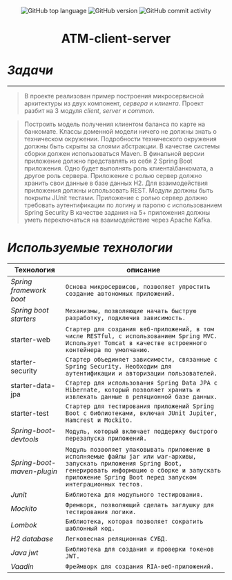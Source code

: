 <p align="center">
<img alt="GitHub top language" src="https://img.shields.io/github/languages/top/Galads/ATM-client-server?color=green&logo=java">
<img alt="GitHub version" src="https://img.shields.io/badge/version-1.8-yellowgreen">
<img alt="GitHub commit activity" src="https://img.shields.io/github/commit-activity/m/Galads/ATM-client-server?color=yellow&logo=github">
</p>
<h1 style="text-align: center;">ATM-client-server</h1>

# _Задачи_

---
> В проекте реализован пример построения микросервисной архитектуры из двух компонент,
_cервера_ и _клиента_. Проект разбит на 3 модуля _client_, _server_ и _common_.

> Построить модель получения клиентом баланса по карте на банкомате. Классы доменной модели ничего не должны знать о техническом окружении. Подробности технического окружения должны быть скрыты за слоями абстракции. В качестве системы сборки должен использоваться Maven. В финальной версии приложение должно представлять из себя 2 Spring Boot приложения. Одно будет выполнять роль клиента\банкомата, а другое роль сервера. Приложение с ролью сервер должно хранить свои данные в базе данных H2. Для взаимодействия приложения должны использовать REST. Модули должны быть покрыты JUnit тестами. Приложение с ролью сервер должно требовать аутентификации по логину и паролю с использованием Spring Security В качестве задания на 5+ приложения должны уметь переключаться на взаимодействие через Apache Kafka.

# _Используемые технологии_

| Технология                 | описание                                                                                                                                                                                                                      |
|----------------------------|-------------------------------------------------------------------------------------------------------------------------------------------------------------------------------------------------------------------------------|
| *Spring framework boot*    | `Основа микросервисов, позволяет упростить создание автономных приложений.`                                                                                                                                                   |
| *Spring boot starters*     | `Механизмы, позволяющие начать быструю разработку, подключив зависимость.`                                                                                                                                                    |         
| starter-web                | `Стартер для создания веб-приложений, в том числе RESTful, с использованием Spring MVC. Использует Tomcat в качестве встроенного контейнера по умолчанию.`                                                                    |         
| starter-security           | `Стартер объединяет зависимости, связанные с Spring Security. Необходим для аутентификации и авторизации пользователей.`                                                                                                      |         
| starter-data-jpa           | `Стартер для использования Spring Data JPA с Hibernate, который позволяет хранить и извлекать данные в реляционной базе данных.`                                                                                              |         
| starter-test               | `Стартер для тестирования приложений Spring Boot с библиотеками, включая JUnit Jupiter, Hamcrest и Mockito.`                                                                                                                  |         
| *Spring-boot-devtools*     | `Модуль, который включает поддержку быстрого перезапуска приложений.`                                                                                                                                                         |         
| *Spring-boot-maven-plugin* | `Модуль позволяет упаковывать приложение в исполняемые файлы jar или war-архивы, запускать приложения Spring Boot, генерировать информацию о сборке и запускать приложение Spring Boot перед запуском интеграционных тестов.` |
| *Junit*                    | `Библиотека для модульного тестирования.`                                                                                                                                                                                     |         
| *Mockito*                  | `Фремворк, позволяющий сделать заглушку для тестирования логики.`                                                                                                                                                             |         
| *Lombok*                   | `Библиотека, которая позволяет сократить шаблонный код.`                                                                                                                                                                      |         
| *H2 database*              | `Легковесная реляционная СУБД.`                                                                                                                                                                                               |         
| *Java jwt*                 | `Библиотека для создания и проверки токенов JWT.`                                                                                                                                                                             |         
| *Vaadin*                   | `Фреймворк для создания RIA-веб-приложений.`                                                                                                                                                                                  |         